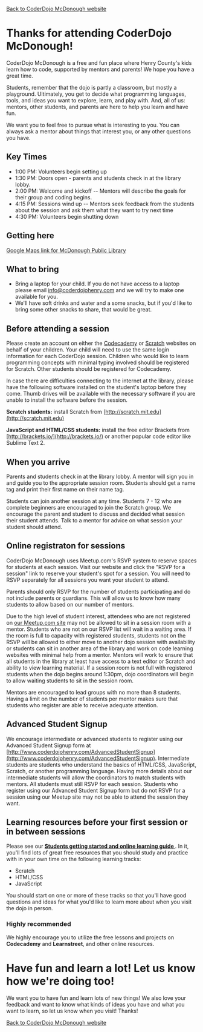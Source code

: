 [Back to CoderDojo McDonough website](http://www.coderdojohenry.com)

# Thanks for attending CoderDojo McDonough!

CoderDojo McDonough is a free and fun place where Henry County's kids learn how to code, supported by mentors and
parents! We hope you have a great time.

Students, remember that the dojo is partly a classroom, but mostly a
playground. Ultimately, you get to decide what programming languages,
tools, and ideas you want to explore, learn, and play with. And, all of us:
mentors, other students, and parents are here to help you learn and have fun.

We want you to feel free to pursue what is interesting to you. You can
always ask a mentor about things that interest you, or any other questions you
have.


## Key Times

  * 1:00 PM: Volunteers begin setting up
  * 1:30 PM: Doors open - parents and students check in at the library
    lobby. 
  * 2:00 PM: Welcome and kickoff -- Mentors will describe the goals for
    their group and coding begins.
  * 4:15 PM: Sessions wind up -- Mentors seek feedback from the students
    about the session and ask them what they want to try next time
  * 4:30 PM: Volunteers begin shutting down

## Getting here

[Google Maps link for McDonough Public
Library](https://www.google.com/maps/place/1001+Florence+Mcgarity+Blvd/)

## What to bring

  * Bring a laptop for your child. If you do not have access to a laptop
    please email info@coderdojohenry.com and we will try to make one
available for you.
  * We'll have soft drinks and water and a some snacks, but if you'd
    like to bring some other snacks to share, that would be great.  
  

## Before attending a session

Please create an account on either the [Codecademy](http://www.codecademy.com) or [Scratch](http://scratch.mit.edu) websites on behalf of your children. Your child will need to use the same login information for each CoderDojo session.  Children who would like to learn programming concepts with minimal typing involved should be registered for Scratch.  Other students should be registered for Codecademy.

In case there are difficulties connecting to the internet at the
library, please have the following software installed on the student's laptop
before they come. Thumb drives will be available with the necessary software if you are unable to install the software before the
session.

**Scratch students:** install Scratch from
[http://scratch.mit.edu](http://scratch.mit.edu)

**JavaScript and HTML/CSS students:** install the free editor Brackets
from [http://brackets.io/](http://brackets.io/) or
another popular code editor like Sublime Text 2.


## When you arrive

Parents and students check in at the library lobby. A mentor will sign you in and guide you to the appropriate session room. Students should get a name tag and print their first name on their name tag.

Students can join another session at any time.  Students 7 - 12 who are complete beginners are encouraged to join the Scratch group.  We encourage the parent and student to discuss and decided what session their student attends.  Talk to a mentor for advice on what session your student should attend.

## Online registraton for sessions

CoderDojo McDonough uses Meetup.com's RSVP system to reserve spaces for students at each session. Visit our website and click the "RSVP for a session" link to reserve your student's spot for a session.  You will need to RSVP separately for all sessions you want your student to attend.

Parents should only RSVP for the number of students participating and do
not include parents or guardians. This will allow us to know how many students to allow based on our number of mentors.

Due to the high level of student interest, attendees who are not registered
on [our Meetup.com site](http://meetup.com/CoderDojoMcDonough) may not be allowed to sit in a session room with a mentor. Students who are not on our RSVP list will wait in a waiting area. If the room is full
to capacity with registered students, students not on the RSVP will be allowed to either move to another dojo session with availability
or students can sit in another area of the library and work on code learning websites with minimal help from a mentor. Mentors will work to ensure that all students in the library at least have access to a text editor or Scratch and ability to view learning material.  If a session room is not full with registered students when the dojo begins around 1:30pm, dojo coordinators will begin to allow waiting students to sit in the session room.

Mentors are encouraged to lead groups with no more than 8 students.  Having a limit on the number of students per mentor makes sure that students who register are able to receive adequate attention.

## Advanced Student Signup

We encourage intermediate or advanced students to register using our
Advanced Student Signup form at [http://www.coderdojohenry.com/AdvancedStudentSignup](http://www.coderdojohenry.com/AdvancedStudentSignup).  Intermediate students are students who understand the basics of HTML/CSS, JavaScript, Scratch, or another programming language. Having more details about our intermediate students will allow the coordinators to match students with mentors.  All students must still RSVP for each session.  Students who register using our Advanced Student Signup form but do not RSVP for a session using our Meetup site may not be able to attend the session they want.

## Learning resources before your first session or in between sessions

Please see our **[Students getting started and online learning guide
](http://www.coderdojohenry.com/learning-guide)**. In it, you'll find lots of great free resources
that you
should study and practice with in your own time on the following
learning
tracks:

  * Scratch
  * HTML/CSS
  * JavaScript
 

You should start on one or more of these tracks so that you'll have good
questions and ideas for what you'd like to learn more about when you
visit the
dojo in person.

### Highly recommended

We highly encourage you to utilize the free lessons and projects on
**Codecademy** and **Learnstreet**, and other online resources.

# Have fun and learn a lot! Let us know how we're doing too!

We want you to have fun and learn lots of new things! We also love your
feedback and want to know what kinds of ideas you have and what you want
to learn, so let us know when you visit! Thanks!

[Back to CoderDojo McDonough website](http://www.coderdojohenry.com)
